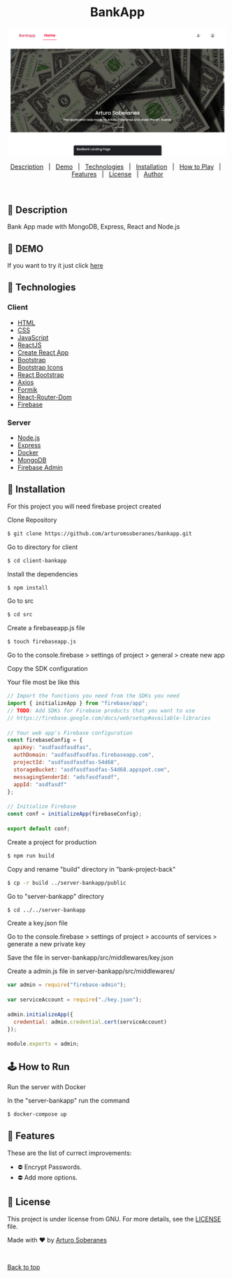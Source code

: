 # <h1 align="center">BankApp</h1>

<div align="center">
  <img src="screenshot.png"  width="500"/>
</div>

<p align="center">
  <a href="#dart-description">Description</a> &#xa0; | &#xa0; 
  <a href="#dart-demo">Demo</a> &#xa0; | &#xa0;
  <a href="#art-technologies">Technologies</a> &#xa0; | &#xa0;
  <a href="#toolbox-installation">Installation</a> &#xa0; | &#xa0;
  <a href="#joystickhow-to-play">How to Play</a> &#xa0; | &#xa0;
  <a href="#memo-features">Features</a> &#xa0; | &#xa0;
  <a href="#briefcase-license">License</a> &#xa0; | &#xa0;
  <a href="https://github.com/arturomsoberanes" target="_blank">Author</a>
</p>

<br>


## :dart: Description ##

Bank App made with MongoDB, Express, React and Node.js

## :dart: DEMO ##

If you want to try it just click [here](http://ec2-54-210-48-140.compute-1.amazonaws.com/)


## :art: Technologies ##

### Client

- [HTML](https://www.w3schools.com/html/)
- [CSS](https://www.w3schools.com/css/)
- [JavaScript](https://www.w3schools.com/js/)
- [ReactJS](https://reactjs.org/)
- [Create React App](https://create-react-app.dev/)
- [Bootstrap](https://getbootstrap.com/)
- [Bootstrap Icons](https://icons.getbootstrap.com/)
- [React Bootstrap](https://react-bootstrap.github.io/)
- [Axios](https://axios-http.com/)
- [Formik](https://formik.org/)
- [React-Router-Dom](https://v5.reactrouter.com/web/guides/quick-start)
- [Firebase](https://firebase.google.com/)

### Server

- [Node.js](https://nodejs.org/)
- [Express](https://expressjs.com/)
- [Docker](https://www.docker.com/)
- [MongoDB](https://mongodb.com/)
- [Firebase Admin](https://firebase.google.com/)


## :toolbox: Installation ##

For this project you will need firebase project created


Clone Repository

```bash
$ git clone https://github.com/arturomsoberanes/bankapp.git
```

Go to directory for client

```bash
$ cd client-bankapp
```

Install the dependencies

```bash
$ npm install 
```

Go to src

```bash
$ cd src 
```

Create a firebaseapp.js file

```bash
$ touch firebaseapp.js 
```

Go to the console.firebase > settings of project > general > create new app

Copy the SDK configuration

Your file most be like this

```javascript
// Import the functions you need from the SDKs you need
import { initializeApp } from "firebase/app";
// TODO: Add SDKs for Firebase products that you want to use
// https://firebase.google.com/docs/web/setup#available-libraries

// Your web app's Firebase configuration
const firebaseConfig = {
  apiKey: "asdfasdfasdfas",
  authDomain: "asdfasdfasdfas.firebaseapp.com",
  projectId: "asdfasdfasdfas-54d68",
  storageBucket: "asdfasdfasdfas-54d68.appspot.com",
  messagingSenderId: "adsfasdfasdf",
  appId: "asdfasdf"
};

// Initialize Firebase
const conf = initializeApp(firebaseConfig);

export default conf;

```

Create a project for production

```bash
$ npm run build
```

Copy and rename "build" directory in "bank-project-back"

```bash
$ cp -r build ../server-bankapp/public
```

Go to "server-bankapp" directory

```bash
$ cd ../../server-bankapp
```

Create a key.json file

Go to the console.firebase > settings of project > accounts of services > generate a new private key

Save the file in server-bankapp/src/middlewares/key.json

Create a admin.js file in server-bankapp/src/middlewares/


```javascript
var admin = require("firebase-admin");

var serviceAccount = require("./key.json");

admin.initializeApp({
  credential: admin.credential.cert(serviceAccount)
});

module.exports = admin;

```

## :joystick:	How to Run ##

Run the server with Docker

In the "server-bankapp" run the command

```bash
$ docker-compose up
```




## :memo: Features ##

These are the list of currect improvements:

- :no_entry: Encrypt Passwords.	
- :no_entry: Add more options.	

## :briefcase:	 License ##

This project is under license from GNU. For more details, see the [LICENSE](LICENSE) file.


Made with :heart: by <a href="https://github.com/arturomsoberanes" target="_blank">Arturo Soberanes</a>

&#xa0;

<a href="#top">Back to top</a>



